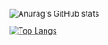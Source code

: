 ![Anurag's GitHub stats](https://github-readme-stats.vercel.app/api?username=rhz23&show_icons=true&theme=blue-green)


[![Top Langs](https://github-readme-stats.vercel.app/api/top-langs/?username=rhz23&layout=compact)](https://github.com/anuraghazra/github-readme-stats)



<!--
**rhz23/rhz23** is a ✨ _special_ ✨ repository because its `README.md` (this file) appears on your GitHub profile.

Here are some ideas to get you started:

- 🔭 I’m currently working on ...
- 🌱 I’m currently learning ...
- 👯 I’m looking to collaborate on ...
- 🤔 I’m looking for help with ...
- 💬 Ask me about ...
- 📫 How to reach me: ...
- 😄 Pronouns: ...
- ⚡ Fun fact: ...
-->
